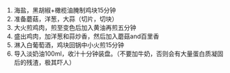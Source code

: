 1. 海盐，黑胡椒+橄榄油腌制鸡块15分钟
2. 准备蘑菇，洋葱，大蒜（切片，切块）
3. 大火煎鸡肉，煎至变色后加入黄油再煎五分钟
4. 盛出鸡肉，加洋葱和蒜炒香，然后加入蘑菇and百里香
5. 淋入白葡萄酒，鸡块回锅中小火煎15分钟
6. 导入淡奶油100ml，收汁十分钟装盘。（不要加牛奶，否则会有大量蛋白质凝固后的残渣，极其吓人）
